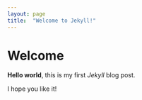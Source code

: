 ```yaml
---
layout: page
title:  "Welcome to Jekyll!"
---
```


# Welcome

**Hello world**, this is my first *Jekyll* blog post.

I hope you like it!